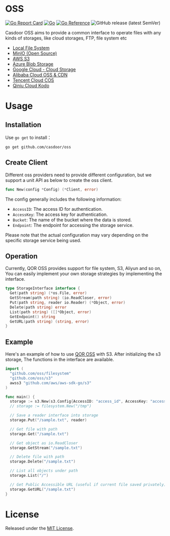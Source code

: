 # OSS

[![Go Report Card](https://goreportcard.com/badge/github.com/casdoor/oss)](https://goreportcard.com/report/github.com/casdoor/oss)
[![Go](https://github.com/casdoor/oss/actions/workflows/ci.yml/badge.svg)](https://github.com/casdoor/oss/actions/workflows/ci.yml)
[![Go Reference](https://pkg.go.dev/badge/github.com/casdoor/oss.svg)](https://pkg.go.dev/github.com/casdoor/oss)
![GitHub release (latest SemVer)](https://img.shields.io/github/v/release/casdoor/oss)

Casdoor OSS aims to provide a common interface to operate files with any kinds of storages, like cloud storages, FTP, file system etc

- [Local File System](https://github.com/casdoor/oss/tree/master/filesystem)
- [MinIO (Open Source)](https://min.io)
- [AWS S3](https://aws.amazon.com/s3)
- [Azure Blob Storage](https://azure.microsoft.com/en-us/products/storage/blobs)
- [Google Cloud - Cloud Storage](https://cloud.google.com/storage)
- [Alibaba Cloud OSS & CDN](https://cn.aliyun.com/product/oss)
- [Tencent Cloud COS](https://cloud.tencent.com/product/cos)
- [Qiniu Cloud Kodo](https://www.qiniu.com/products/kodo)

# Usage

## Installation

Use `go get` to install：

```
go get github.com/casdoor/oss
```

## Create Client

Different oss providers need to provide different configuration, but we support a unit API as below to create the oss client.

```go
func New(config *Config) (*Client, error)
```

The config generally includes the following information:

- `AccessID`: The access ID for authentication.
- `AccessKey`: The access key for authentication.
- `Bucket`: The name of the bucket where the data is stored.
- `Endpoint`: The endpoint for accessing the storage service.

Please note that the actual configuration may vary depending on the specific storage service being used.

## Operation

Currently, QOR OSS provides support for file system, S3, Aliyun and so on, You can easily implement your own storage strategies by implementing the interface.

```go
type StorageInterface interface {
  Get(path string) (*os.File, error)
  GetStream(path string) (io.ReadCloser, error)
  Put(path string, reader io.Reader) (*Object, error)
  Delete(path string) error
  List(path string) ([]*Object, error)
  GetEndpoint() string
  GetURL(path string) (string, error)
}
```

## Example

Here's an example of how to use [QOR OSS](https://github.com/qor/oss) with S3. After initializing the s3 storage, The functions in the interface are available.

```go
import (
  "github.com/oss/filesystem"
  "github.com/oss/s3"
  awss3 "github.com/aws/aws-sdk-go/s3"
)

func main() {
  storage := s3.New(s3.Config{AccessID: "access_id", AccessKey: "access_key", Region: "region", Bucket: "bucket", Endpoint: "cdn.getqor.com", ACL: awss3.BucketCannedACLPublicRead})
  // storage := filesystem.New("/tmp")

  // Save a reader interface into storage
  storage.Put("/sample.txt", reader)

  // Get file with path
  storage.Get("/sample.txt")

  // Get object as io.ReadCloser
  storage.GetStream("/sample.txt")

  // Delete file with path
  storage.Delete("/sample.txt")

  // List all objects under path
  storage.List("/")

  // Get Public Accessible URL (useful if current file saved privately)
  storage.GetURL("/sample.txt")
}
```

# License

Released under the [MIT License](http://opensource.org/licenses/MIT).
